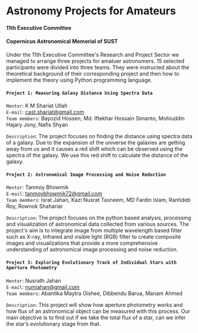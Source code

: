# Astronomy Projects for Amateurs
#### 11th Executive Committee 
#### Copernicus Astronomical Memorial of SUST

Under the 11th Executive Committee's Research and Project Sector we managed to arrange three projects for amatuer astronomers. 15 selected participants were divided into three teams. They were instructed about the theoretical background of their corresponding project and then how to implement the theory using Python programming language. 
 

#### `Project 1: Measuring Galaxy Distance Using Spectra Data`

`Mentor`: K M Shariat Ullah <br>
`E-mail`: cast.shariat@gmail.com <br>
`Team members`: Bayozid Hossen, Md. Iftekhar Hossain Simanto, Mohiuddin Hajary Jony, Nafis Shyan <br>

`Description`: The project focuses on finding the distance using spectra data of a galaxy. Due to the expansion of the universe the galaxies are getting away from us and it causes a red shift which can be observed using the spectra of the galaxy. We use this red shift to calculate the distance of the galaxy.


#### `Project 2: Astronomical Image Processing and Noise Reduction`

`Mentor`: Tanmoy Bhowmik <br>
`E-mail`: tanmoybhowmik72@gmail.com <br>
`Team members`: Israt Jahan, Kazi Nusrat Tasneem, MD Fardin Islam, Rantideb Roy, Rownok Shahariar <br>

`Description`: The project focuses on the python based analysis, processing and visualization of astronomical data collected from various sources. The project's aim is to integrate image from multiple wavelength based filter such as X-ray, Infrared and visible light (RGB) filter to create composite images and visualizations that provide a more comprehensive understanding of astronomical image processing and noise reduction. <br>


#### `Project 3: Exploring Evolutionary Track of Individual Stars with Aperture Photometry`

`Mentor`: Nusrath Jahan <br>
`E-mail`: numjahan@gmail.com <br>
`Team members`:  Abantika Maytra Oishee, Dibbendu Barua, Manam Ahmed <br>

`Description`:  This project will show how aperture photometry works and how flux of an astronomical object can be measured with this process. Our main objective is to find out if we take the total flux of a star, can we infer the star’s evolutionary stage from that. 